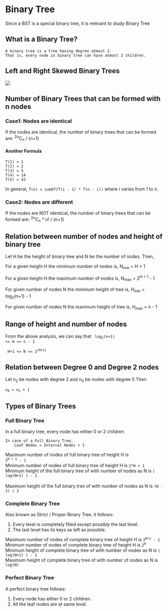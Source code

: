 # Binary Tree

Since a BST is a special binary tree, it is relevant to study Binary Tree

## What is a Binary Tree?
```
A binary tree is a tree having degree atmost 2.
That is, every node in binary tree can have atmost 2 children.
```
## Left and Right Skewed Binary Trees
<img src="https://media.geeksforgeeks.org/wp-content/uploads/20191014012656/skewed-trees-1024x421.png">

## Number of Binary Trees that can be formed with n nodes

### Case1: Nodes are identical
If the nodes are identical, the number of binary trees that can be formed are:
    <sup>2n</sup>C<sub>n</sub> / (n+1)

#### Another Formula
```T(0) = 1
T(1) = 1
T(2) = 2
T(3) = 5
T(4) = 14
T(5) = 42
```

In general, 
         `T(n) = sumOf(T(i - 1) * T(n - i))` 
where i varies from 1 to n.

### Case2: Nodes are different
If the nodes are NOT identical, the number of binary trees that can be formed are:
    <sup>2n</sup>C<sub>n</sub> * n! / (n+1)

## Relation between number of nodes and height of binary tree
Let H be the height of binary tree and N be the number of nodes.
Then,

For a given height H the minimum number of nodes is,
N<sub>min</sub> = H + 1

For a given height H the maximum number of nodes is,
N<sub>max</sub> = 2<sup>H + 1</sup> - 1

For given number of nodes N the minimum height of tree is,
H<sub>min</sub> = log<sub>2</sub>(n+1) - 1

For given number of nodes N the maximum height of tree is,
H<sub>max</sub> = n - 1


## Range of height and number of nodes
From the above analysis, we can say that 
<code> log<sub>2</sub>(n+1) <= H <= n - 1 </code>

<code>  H+1 <= N <= 2<sup>(H+1)<sup></code>

## Relation between Degree 0 and Degree 2 nodes
Let n<sub>2</sub> be nodes with degree 2 and n<sub>0</sub> be nodes with degree 0
Then

<code>n<sub>0</sub> = n<sub>2</sub> + 1</code>

## Types of Binary Trees

### Full Binary Tree
In a full binary tree, every node has either 0 or 2 children.
```
In case of a Full Binary Tree, 
    Leaf Nodes = Internal Nodes + 1
```

Maximum number of nodes of full binary tree of height H is  <code> 2<sup>H + 1</sup> - 1  </code><br>
Minimum number of nodes of full binary tree of height H is   <code>2*H + 1 </code>  <br>
Minimum height of the full binary tree of with number of nodes as N is   <code>⌈ log(N+1) ⌉ - 1  </code><br>
Maximum height of the full binary tree of with number of nodes as N is   <code>(N - 1) / 2 </code> <br>


### Complete Binary Tree
Also known as Strict / Proper Binary Tree, it follows: 
   1. Every level is completely filled except possibly the last level.
   2. The last level has its keys as left as possible.

Maximum number of nodes of complete binary tree of height H is  <code>2<sup>H+1</sup> - 1 </code> <br>
Minimum number of nodes of complete binary tree of height H is  <code>2<sup>H</sup> </code> <br>
Minimum height of complete binary tree of with number of nodes as N is  <code>⌈ log(N+1) ⌉ - 1</code> <br>
Maximum height of complete binary tree of with number of nodes as N is  <code>log(N) </code><br>


### Perfect Binary Tree
A perfect binary tree follows:
   1. Every node has either 0 or 2 children.
   2. All the leaf nodes are at same level.


